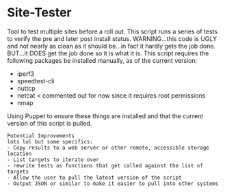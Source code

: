 # Site-Tester
Tool to test multiple sites before a roll out.
This script runs a series of tests to verify the pre and later post install status.
WARNING...this code is UGLY and not nearly as clean as it should be...in fact it hardly gets the job done. BUT...it DOES get the job done so it is what it is.
This script requires the following packages be installed manually, as of the current version:
 - iperf3
 - speedtest-cli
 - nuttcp
 - netcat < commented out for now since it requires root permissions
 - nmap

Using Puppet to ensure these things are installed and that the current version of this script is pulled.
~~~
Potential Improvements
lots lol but some specifics:
- Copy results to a web server or other remote, accessible storage location
- List targets to iterate over
- rewrite tests as functions that get called against the list of targets
- Allow the user to pull the latest version of the script
- Output JSON or similar to make it easier to pull into other systems
